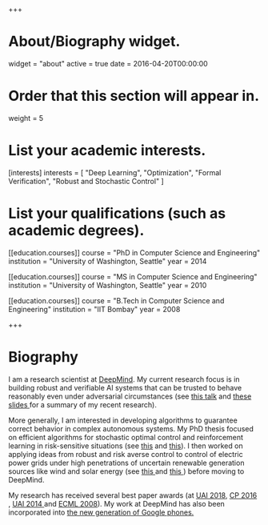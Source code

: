 +++
# About/Biography widget.
widget = "about"
active = true
date = 2016-04-20T00:00:00

# Order that this section will appear in.
weight = 5

# List your academic interests.
[interests]
  interests = [
    "Deep Learning",
    "Optimization",
    "Formal Verification",
    "Robust and Stochastic Control"
  ]

# List your qualifications (such as academic degrees).
[[education.courses]]
  course = "PhD in Computer Science and Engineering"
  institution = "University of Washington, Seattle"
  year = 2014

[[education.courses]]
  course = "MS in Computer Science and Engineering"
  institution = "University of Washington, Seattle"
  year = 2010

[[education.courses]]
  course = "B.Tech in Computer Science and Engineering"
  institution = "IIT Bombay"
  year = 2008
 
+++

# Biography

I am a research scientist at <a href="https://deepmind.com"> DeepMind</a>. My current research focus is in building robust and verifiable AI systems that can be trusted to behave reasonably even under adversarial circumstances (see <a href="https://simons.berkeley.edu/talks/krishnamurthy-dvijotham-5-3-18"> this talk</a> and <a href="https://drive.google.com/file/d/1SV9e5JtAltiz3lhtcov1Np8rmk_gyoX_/view?usp=sharing"> these slides </a> for a summary of my recent research).

More generally, I am interested in developing algorithms to guarantee correct behavior in complex autonomous systems. My PhD thesis focused on efficient algorithms for stochastic optimal control and reinforcement learning in risk-sensitive situations (see <a href=https://arxiv.org/abs/1202.3715>this</a> and <a href=https://arxiv.org/abs/1406.0554> this</a>). I then worked on applying ideas from robust and risk averse control to control of electric power grids under high penetrations of uncertain renewable generation sources like wind and solar energy (see <a href="https://ieeexplore.ieee.org/abstract/document/8454506"> this </a> and <a href="https://ieeexplore.ieee.org/document/7962164"> this </a>) before moving to DeepMind.

My research has received several best paper awards (at <a href=http://auai.org/uai2018/index.php> UAI 2018</a>, <a href=http://cp2016.a4cp.org/> CP 2016 </a>, <a href=http://auai.org/uai2014/> UAI 2014 </a> and <a href=http://www.ecmlpkdd2008.org/> ECML 2008</a>). My work at DeepMind has also been incorporated into <a href=https://deepmind.com/blog/deepmind-meet-android/> the new generation of Google phones.</a>
